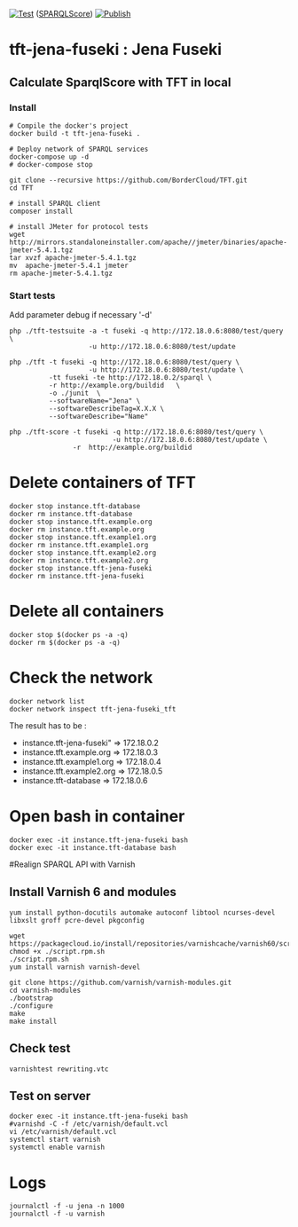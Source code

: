 [![Test](https://github.com/BorderCloud/tft-jena-fuseki/actions/workflows/test.yml/badge.svg)](https://github.com/BorderCloud/tft-jena-fuseki/actions/workflows/test.yml) ([SPARQLScore](http://sparqlscore.com/)) [![Publish](https://github.com/BorderCloud/tft-jena-fuseki/actions/workflows/publish.yml/badge.svg)](https://github.com/BorderCloud/tft-jena-fuseki/actions/workflows/publish.yml)
# tft-jena-fuseki : Jena Fuseki

## Calculate SparqlScore with TFT in local

### Install
```
# Compile the docker's project 
docker build -t tft-jena-fuseki .
  
# Deploy network of SPARQL services
docker-compose up -d 
# docker-compose stop

git clone --recursive https://github.com/BorderCloud/TFT.git
cd TFT

# install SPARQL client
composer install 

# install JMeter for protocol tests
wget http://mirrors.standaloneinstaller.com/apache//jmeter/binaries/apache-jmeter-5.4.1.tgz
tar xvzf apache-jmeter-5.4.1.tgz 
mv  apache-jmeter-5.4.1 jmeter
rm apache-jmeter-5.4.1.tgz 
```

### Start tests
Add parameter debug if necessary '-d'
```
php ./tft-testsuite -a -t fuseki -q http://172.18.0.6:8080/test/query \
                    -u http://172.18.0.6:8080/test/update

php ./tft -t fuseki -q http://172.18.0.6:8080/test/query \
                    -u http://172.18.0.6:8080/test/update \
          -tt fuseki -te http://172.18.0.2/sparql \
          -r http://example.org/buildid   \
          -o ./junit  \
          --softwareName="Jena" \
          --softwareDescribeTag=X.X.X \
          --softwareDescribe="Name"
        
php ./tft-score -t fuseki -q http://172.18.0.6:8080/test/query \
                          -u http://172.18.0.6:8080/test/update \
                -r  http://example.org/buildid
```


# Delete containers of TFT

```
docker stop instance.tft-database
docker rm instance.tft-database
docker stop instance.tft.example.org
docker rm instance.tft.example.org
docker stop instance.tft.example1.org
docker rm instance.tft.example1.org
docker stop instance.tft.example2.org
docker rm instance.tft.example2.org
docker stop instance.tft-jena-fuseki
docker rm instance.tft-jena-fuseki

```

# Delete all containers

```
docker stop $(docker ps -a -q)
docker rm $(docker ps -a -q)
```

# Check the network
```
docker network list
docker network inspect tft-jena-fuseki_tft
```
The result has to be :
* instance.tft-jena-fuseki" => 172.18.0.2
* instance.tft.example.org =>  172.18.0.3
* instance.tft.example1.org => 172.18.0.4
* instance.tft.example2.org => 172.18.0.5
* instance.tft-database =>     172.18.0.6

# Open bash in container
```
docker exec -it instance.tft-jena-fuseki bash
docker exec -it instance.tft-database bash
```

#Realign SPARQL API with Varnish

## Install Varnish 6 and modules
```
yum install python-docutils automake autoconf libtool ncurses-devel libxslt groff pcre-devel pkgconfig

wget https://packagecloud.io/install/repositories/varnishcache/varnish60/script.rpm.sh
chmod +x ./script.rpm.sh
./script.rpm.sh
yum install varnish varnish-devel

git clone https://github.com/varnish/varnish-modules.git
cd varnish-modules
./bootstrap  
./configure
make
make install
```

## Check test
```
varnishtest rewriting.vtc
```

## Test on server
```
docker exec -it instance.tft-jena-fuseki bash
#varnishd -C -f /etc/varnish/default.vcl
vi /etc/varnish/default.vcl
systemctl start varnish
systemctl enable varnish

```

# Logs
```
journalctl -f -u jena -n 1000
journalctl -f -u varnish
```
